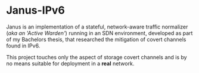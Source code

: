 # Janus-IPv6

Janus is an implementation of a stateful, network-aware traffic normalizer (*aka an 'Active Warden'*) running in an SDN environment, 
developed as part of my Bachelors thesis, that researched the mitigation of covert channels found in IPv6.

This project touches only the aspect of storage covert channels and is by no means suitable for deployment in a **real** network.
